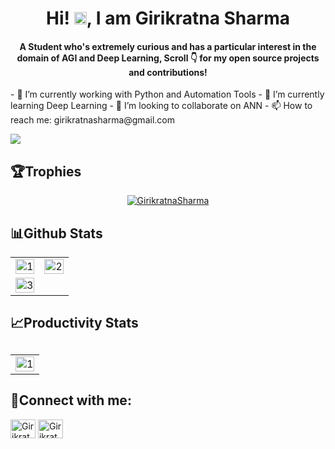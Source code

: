 <h1 align = "center">Hi! <img src="https://raw.githubusercontent.com/MartinHeinz/MartinHeinz/master/wave.gif" width="20px">, I am Girikratna Sharma</h1>
<h4 align = "center">A Student who's extremely curious and has a particular interest in the domain of AGI and Deep Learning, Scroll 👇 for my open source projects and contributions!</h3>
- 🔭 I’m currently working with Python and Automation Tools
- 🌱 I’m currently learning Deep Learning 
- 👯 I’m looking to collaborate on ANN
- 📫 How to reach me: girikratnasharma@gmail.com

![](https://komarev.com/ghpvc/?username=GirikratnaSharma)   

 <h2 align = "left">🏆Trophies</h2>  
 <p align="center" > <a href="https://github.com/ryo-ma/github-profile-trophy"><img src="https://github-profile-trophy.vercel.app/?username=GirikratnaSharma&row=1&column=7&margin-w=15&margin-h=15&theme=onedark" alt="GirikratnaSharma" /></a> </p>    


<h2 align = "left">📊Github Stats</h2>

 <table>
 <td><img src="https://github-readme-stats.vercel.app/api?username=GirikratnaSharma&theme=dark&show_icons=true"  display=block width=100% height=auto  alt="1" ></td>
    <td><img src="https://github-readme-stats.vercel.app/api/top-langs/?username=GirikratnaSharma&theme=dark&show_icons=true"  display=block width=100% height=auto  alt="2" ></td>
   </tr> 
   <tr>
      <td><img src="https://github-readme-streak-stats.herokuapp.com/?user=GirikratnaSharma&theme=tokyonight"  display=block width=100% height=auto alt="3" ></td>
  </tr>
</table>
  
<h2 align = "left">📈Productivity Stats<h2>
 <table>
  <tr>
    <td><img src="https://github-profile-summary-cards.vercel.app/api/cards/profile-details?username=GirikratnaSharma&theme=monokai"  display=block width=100% height=auto  alt="1" ></td>
   </tr> 
<!--    <tr>
      <td><img src="https://activity-graph.herokuapp.com/graph?username=GirikratnaSharma&bg_color=1a1b27&color=be90f2&line=638fda&point=35aea1&area=true"  display=block width=100% height=auto alt="3" ></td>
  </tr> -->
</table>

<h2 align="left">🔗Connect with me:</h2>
<p align="left">
<a href="https://www.linkedin.com/in/girikratna-sharma/" target="blank"><img align="center" src="https://raw.githubusercontent.com/rahuldkjain/github-profile-readme-generator/master/src/images/icons/Social/linked-in-alt.svg" alt="Girikratna-Sharma" height="30" width="40" /></a>
 <a href="https://stackoverflow.com/users/16287499/girik" target="blank"><img align="center" src="https://raw.githubusercontent.com/rahuldkjain/github-profile-readme-generator/master/src/images/icons/Social/linked-in-alt.svg" alt="Girikratna-Sharma" height="30" width="40" /></a>
</p>
